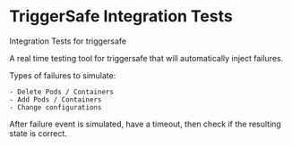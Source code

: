 # TriggerSafe Integration Tests

Integration Tests for triggersafe

A real time testing tool for triggersafe that will automatically inject failures.

Types of failures to simulate:

    - Delete Pods / Containers
    - Add Pods / Containers
    - Change configurations

After failure event is simulated, have a timeout, then check if the resulting state is correct.
